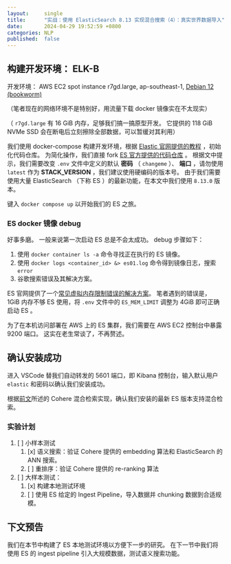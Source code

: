 ```yaml
---
layout:     single
title:      "实战：使用 ElasticSearch 8.13 实现混合搜索（4）：真实世界数据导入"
date:       2024-04-29 19:52:59 +0800
categories: NLP
published:  false
---
```


## 构建开发环境： ELK-B 

开发环境： AWS EC2 spot instance r7gd.large, ap-southeast-1, [Debian 12 (bookworm)](https://wiki.debian.org/Cloud/AmazonEC2Image/Bookworm)

（笔者现在的网络环境不是特别好，用流量下载 docker 镜像实在不太现实）

（ `r7gd.large` 有 16 GiB 内存，足够我们搞一搞原型开发。
它提供的 118 GiB NVMe SSD 会在断电后立刻擦除全部数据，可以暂缓对其利用）

我们使用 docker-compose 构建开发环境，根据 [Elastic 官网提供的教程](https://www.elastic.co/blog/getting-started-with-the-elastic-stack-and-docker-compose) ，初始化代码仓库。
为简化操作，我们直接 fork [ES 官方提供的代码仓库](https://github.com/elkninja/elastic-stack-docker-part-one/tree/main) 。
根据文中提示，我们需要改变 `.env` 文件中定义的默认 __密码__ （ `changeme` ）、 __端口__ ，请勿使用 `latest` 作为 __STACK_VERSION__ ，我们建议使用硬编码的版本号。
由于我们需要使用大量 ElasticSearch （下称 ES ）的最新功能，在本文中我们使用 `8.13.0` 版本。

键入 `docker compose up` 以开始我们的 ES 之旅。

### ES docker 镜像 debug

好事多磨。
一般来说第一次启动 ES 总是不会太成功。
debug 步骤如下：

1.  使用 `docker container ls -a` 命令寻找正在执行的 ES 镜像。
1.  使用 `docker logs <container_id> &> es01.log` 命令得到镜像日志，搜索 `error`
1.  谷歌搜索错误及其解决方案。

ES 官网提供了一个[常见虚拟内存限制错误的解决方案](https://www.elastic.co/blog/getting-started-with-the-elastic-stack-and-docker-compose)。
笔者遇到的错误是， 1GiB 内存不够 ES 使用，将 `.env` 文件中的 `ES_MEM_LIMIT` 调整为 4GiB 即可正确启动 ES 。

为了在本机访问部署在 AWS 上的 ES 集群，我们需要在 AWS EC2 控制台中暴露 9200 端口。
这实在老生常谈了，不再赘述。

## 确认安装成功

进入 VSCode 替我们自动转发的 5601 端口，即 Kibana 控制台，输入默认用户 `elastic` 和密码以确认我们安装成功。

根据[前文](https://kitahara-saneyuki.github.io/nlp/hybrid-search-by-es-1/)所述的 Cohere 混合检索实现，确认我们安装的最新 ES 版本支持混合检索。

### 实验计划

1.  [ ] 小样本测试
    1.  [x] 语义搜索：验证 Cohere 提供的 embedding 算法和 ElasticSearch 的 ANN 搜索。
    1.  [ ] 重排序：验证 Cohere 提供的 re-ranking 算法
1.  [ ] 大样本测试：
    1.  [x] 构建本地测试环境
    1.  [ ] 使用 ES 给定的 Ingest Pipeline，导入数据并 chunking 数据到合适规模。

## 下文预告

我们在本节中构建了 ES 本地测试环境以方便下一步的研究。
在下一节中我们将使用 ES 的 ingest pipeline 引入大规模数据，测试语义搜索功能。
